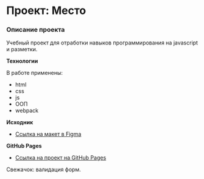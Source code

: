 # Проект: Место

### Описание проекта

Учебный проект для отработки навыков программирования на javascript и разметки.

**Технологии**

В работе применены:

- html
- css
- js
- ООП
- webpack

**Исходник**

- [Ссылка на макет в Figma](https://www.figma.com/file/2cn9N9jSkmxD84oJik7xL7/JavaScript.-Sprint-4?node-id=0%3A1)

**GitHub Pages**

- [Ссылка на проект на GitHub Pages](https://sergeykardashev.github.io/mesto/)

Свежачок: валидация форм.
